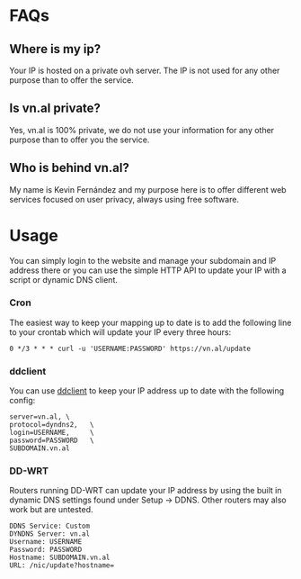 # FAQs

## Where is my ip?
Your IP is hosted on a private ovh server.
The IP is not used for any other purpose than to offer the service.

## Is vn.al private?
Yes, vn.al is 100% private, we do not use your information for any other purpose than to offer you the service.

## Who is behind vn.al?
My name is Kevin Fernández and my purpose here is to offer different web services focused on user privacy, always using free software.

# Usage
You can simply login to the website and manage your subdomain and IP address there or you can use the simple HTTP API to update your IP with a script or dynamic DNS client.

### Cron
The easiest way to keep your mapping up to date is to add the following line to your crontab which will update your IP every three hours:
```
0 */3 * * * curl -u 'USERNAME:PASSWORD' https://vn.al/update
```

### ddclient
You can use [ddclient](https://github.com/ddclient/ddclient) to keep your IP address up to date with the following config:
```
server=vn.al, \
protocol=dyndns2,   \
login=USERNAME,     \
password=PASSWORD   \
SUBDOMAIN.vn.al
```

### DD-WRT
Routers running DD-WRT can update your IP address by using the built in dynamic DNS settings found under Setup &rarr; DDNS. Other routers may also work but are untested.
```
DDNS Service: Custom
DYNDNS Server: vn.al
Username: USERNAME
Password: PASSWORD
Hostname: SUBDOMAIN.vn.al
URL: /nic/update?hostname=
```
